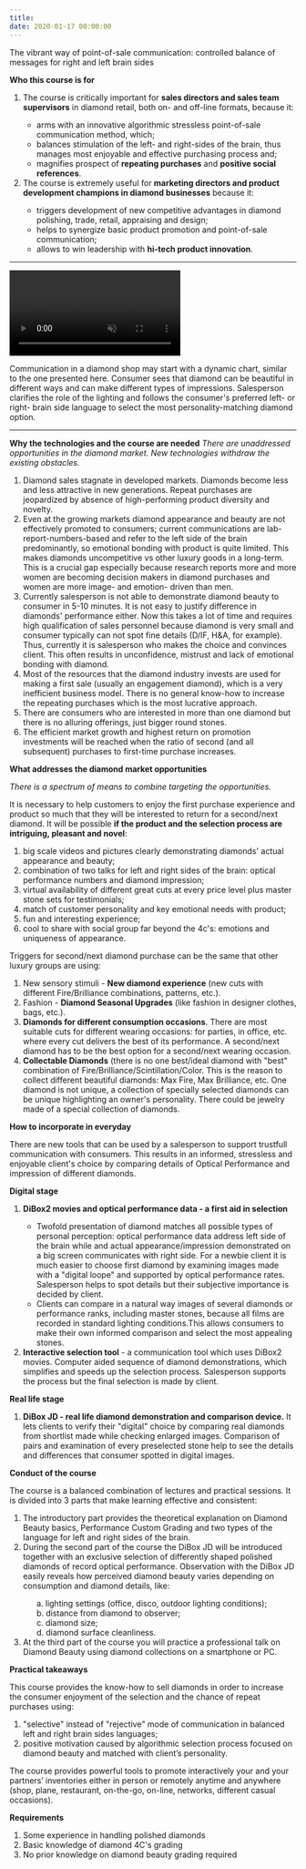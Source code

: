 ```yaml
---
title:
date: 2020-01-17 00:00:00
---
```


The vibrant way of point-of-sale communication: controlled balance of messages for right and left brain sides

**Who this course is for**
<ol type="disc" class="custom-full-program-padding">
  <li>The course is critically important for <b>sales directors and sales team supervisors</b> in diamond retail, both on- and off-line formats, because it:</li>
  <ol type="circle">
    <li style="list-style-type: circle">arms with an innovative algorithmic stressless point-of-sale communication method, which;</li>
    <li style="list-style-type: circle">balances stimulation of the left- and right-sides of the brain, thus manages most enjoyable and effective purchasing process and;</li>
    <li style="list-style-type: circle">magnifies prospect of <b>repeating purchases</b> and <b>positive social references</b>.</li>
  </ol>
  <li>The course is extremely useful for <b>marketing directors and product development champions in diamond businesses</b> because it:</li>
    <ol type="circle">
      <li style="list-style-type: circle">triggers development of new competitive advantages in diamond polishing, trade, retail, appraising and design;</li>
      <li style="list-style-type: circle">helps to synergize basic product promotion and point-of-sale communication;</li>
      <li style="list-style-type: circle">allows to win leadership with <b>hi-tech product innovation</b>.</li>
    </ol>
</ol>

---

<video class="custom-workshop-intro-adapted-video" autoplay loop muted playsinline src="https://files-cdn.cutwise.com/workshop/Triangular-proximity-2019-05-14_for-presentation3_1.mp4"></video>

<p style="margin-top: 12px">
Communication in a diamond shop may start with a dynamic chart, similar to the one presented here. Consumer sees that diamond can be beautiful in different ways and can make different types of impressions.
Salesperson clarifies the role of the lighting and follows the consumer's preferred left- or right- brain side language to select the most personality-matching diamond option.
</p>

---

**Why the technologies and the course are needed**
_There are unaddressed opportunities in the diamond market. New technologies withdraw the existing obstacles._

<ul style="list-style: decimal">
  <li>Diamond sales stagnate in developed markets. Diamonds become less and less attractive in new generations. Repeat purchases are jeopardized by absence of high-performing product diversity and novelty.</li>
  <li>Even at the growing markets diamond appearance and beauty are not effectively promoted to consumers; current communications are lab-report-numbers-based and refer to the left side of the brain predominantly, so emotional bonding with product is quite limited. This makes diamonds uncompetitive vs other luxury goods in a long-term. This is a crucial gap especially because research reports more and more women are becoming decision makers in diamond purchases and women are more image- and emotion- driven  than men.</li>
  <li>Currently salesperson is not able to demonstrate diamond beauty to consumer in 5-10 minutes. It is not easy to justify difference in diamonds' performance either. Now this takes a lot of time and requires high qualification of sales personnel because diamond is very small and consumer typically can not spot fine details (D/IF, H&A, for example). Thus, currently it is salesperson who makes the choice and convinces client. This often results in unconfidence, mistrust and lack of emotional bonding with diamond.</li>
  <li>Most of the resources that the diamond industry invests are used for making a first sale (usually an engagement diamond), which is a very inefficient business model. There is no general know-how to increase the repeating purchases which is the most lucrative approach.</li>
  <li>There are consumers who are interested in more than one diamond but there is no alluring offerings, just bigger round stones.</li>
  <li>The efficient market growth and highest return on promotion investments will be reached when the ratio of second (and all subsequent) purchases to first-time purchase increases.</li>
</ul>

**What addresses the diamond market opportunities**

_There is a spectrum of means to combine targeting the opportunities._

It is necessary to help customers to enjoy the first purchase experience and product so much that they will be interested to return for a second/next diamond. It will be possible **if the product and the selection process are intriguing, pleasant and novel**:

<ol>
<li>big scale videos and pictures clearly demonstrating diamonds' actual appearance and beauty;</li>
<li>combination of two talks for left and right sides of the brain: optical performance numbers and diamond impression;</li>
<li>virtual availability of different great cuts at every price level plus master stone sets for testimonials;</li>
<li>match of customer personality and key emotional needs with product;</li>
<li>fun and interesting experience;</li>
<li>cool to share with social group far beyond the 4c's: emotions and uniqueness of appearance.</li>
</ol>

Triggers for second/next diamond purchase can be the same that other luxury groups are using:

<ol>
<li>New sensory stimuli - <strong>New diamond experience</strong> (new cuts with different Fire/Brilliance combinations, patterns, etc.).</li>
<li>Fashion - <strong>Diamond Seasonal Upgrades</strong> (like fashion in designer clothes, bags, etc.).</li>
<li><strong>Diamonds for different consumption occasions</strong>. There are most suitable cuts for different wearing occasions: for parties, in office, etc. where every cut delivers the best of its performance. A second/next diamond has to be the best option for a second/next wearing occasion.</li>
<li><strong>Collectable Diamonds</strong> (there is no one best/ideal diamond with "best" combination of Fire/Brilliance/Scintillation/Color. This is the reason to collect different beautiful diamonds: Max Fire, Max Brilliance, etc. One diamond is not unique, a collection of specially selected diamonds can be unique highlighting an owner's personality. There could be jewelry made of a special collection of diamonds.</li>
</ol>

**How to incorporate in everyday**

There are new tools that can be used by a salesperson to support trustfull communication with consumers. This results in an informed, stressless and enjoyable client's choice by comparing details of Optical Performance and impression of different diamonds.

**Digital stage**

<ol type="disc" class="custom-full-program-padding">
  <li><b>DiBox2 movies and optical performance data - a first aid in selection</b></li>
  <ol type="circle">
    <li style="list-style-type: circle">Twofold presentation of diamond matches all possible types of personal perception: optical performance data address left side of the brain while and actual appearance/impression demonstrated on a big screen communicates with right side. For a newbie client it is much easier to choose first diamond by examining images made with a "digital loope" and supported by optical performance rates. Salesperson helps to spot details but their subjective importance is decided by client.</li>
    <li style="list-style-type: circle">Clients can compare in a natural way images of several diamonds or performance ranks, including master stones, because all films are recorded in standard lighting conditions.This allows consumers to make their own informed comparison and select the most appealing stones.</li>
  </ol>
  <li><b>Interactive selection tool</b> - a communication tool which uses DiBox2 movies. Computer aided sequence of diamond demonstrations, which simplifies and speeds up the selection process. Salesperson supports the process but the final selection is made by client.</li>
</ol>

**Real life stage**
<ol type="disc" class="custom-full-program-padding">
  <li><b>DiBox JD - real life diamond demonstration and comparison device.</b> It lets clients to verify their "digital" choice by comparing real diamonds from shortlist made while checking enlarged images. Comparison of pairs and examination of every preselected stone help to see the details and differences that consumer spotted in digital images.</li>
</ol>

**Conduct of the course**

The course is a balanced combination of lectures and practical sessions. It is divided into 3 parts that make learning effective and consistent:

<ul class="custom-full-program-padding" style="list-style-type: decimal">
  <li>The introductory part provides the theoretical explanation on Diamond Beauty basics,  Performance Custom Grading and two types of the language for left and right sides of the brain.</li>
  <li>During the second part of the course the DiBox JD will be introduced together with an exclusive selection of differently shaped polished diamonds of record optical performance. Observation with the DiBox JD easily reveals how perceived diamond beauty varies depending on consumption and diamond details, like:</li>
  <ul type="a" style="list-style-type: lower-alpha; list-style-position: inside; margin-bottom: 0">
    <li>lighting settings (office, disco, outdoor lighting conditions);</li>
    <li>distance from diamond to observer;</li>
    <li>diamond size;</li>
    <li>diamond surface cleanliness.</li>
  </ul>
  <li>At the third part of the course you will practice a professional talk on Diamond Beauty using diamond collections on a smartphone or PC.</li>
</ul>

**Practical takeaways**

This course provides the know-how to sell diamonds in order to increase the consumer enjoyment of the selection and the chance of repeat purchases using:

<ol>
<li>"selective" instead of "rejective" mode of communication in balanced left and right brain sides languages;</li>
<li>positive motivation caused by algorithmic selection process focused on diamond beauty and matched with client’s personality.</li>
</ol>

The course provides powerful tools to promote interactively your and your partners’ inventories either in person or remotely anytime and anywhere (shop, plane, restaurant, on-the-go, on-line, networks, different casual occasions).

**Requirements**

<ol>
<li>Some experience in handling polished diamonds</li>
<li>Basic knowledge of diamond 4C's  grading</li>
<li>No prior knowledge on diamond beauty grading required</li>
</ol>

